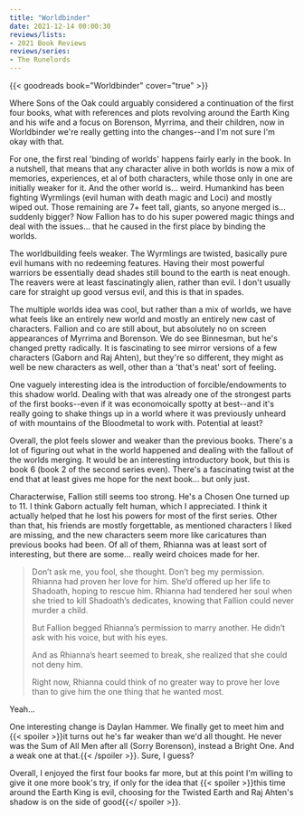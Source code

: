 ```yaml
---
title: "Worldbinder"
date: 2021-12-14 00:00:30
reviews/lists:
- 2021 Book Reviews
reviews/series:
- The Runelords
---
```

{{< goodreads book="Worldbinder" cover="true" >}}

Where Sons of the Oak could arguably considered a continuation of the first four books, what with references and plots revolving around the Earth King and his wife and a focus on Borenson, Myrrima, and their children, now in Worldbinder we're really getting into the changes--and I'm not sure I'm okay with that. 

For one, the first real 'binding of worlds' happens fairly early in the book. In a nutshell, that means that any character alive in both worlds is now a mix of memories, experiences, et al of both characters, while those only in one are initially weaker for it. And the other world is... weird. Humankind has been fighting Wyrmlings (evil human with death magic and Loci) and mostly wiped out. Those remaining are 7+ feet tall, giants, so anyone merged is... suddenly bigger? Now Fallion has to do his super powered magic things and deal with the issues... that he caused in the first place by binding the worlds.

The worldbuilding feels weaker. The Wyrmlings are twisted, basically pure evil humans with no redeeming features. Having their most powerful warriors be essentially dead shades still bound to the earth is neat enough. The reavers were at least fascinatingly alien, rather than evil. I don't usually care for straight up good versus evil, and this is that in spades. 

The multiple worlds idea was cool, but rather than a mix of worlds, we have what feels like an entirely new world and mostly an entirely new cast of characters. Fallion and co are still about, but absolutely no on screen appearances of Myrrima and Borenson. We do see Binnesman, but he's changed pretty radically. It is fascinating to see mirror versions of a few characters (Gaborn and Raj Ahten), but they're so different, they might as well be new characters as well, other than a 'that's neat' sort of feeling. 

One vaguely interesting idea is the introduction of forcible/endowments to this shadow world. Dealing with that was already one of the strongest parts of the first books--even if it was economoically spotty at best--and it's really going to shake things up in a world where it was previously unheard of with mountains of the Bloodmetal to work with. Potential at least?

Overall, the plot feels slower and weaker than the previous books. There's a lot of figuring out what in the world happened and dealing with the fallout of the worlds merging. It would be an interesting introductory book, but this is book 6 (book 2 of the second series even). There's a fascinating twist at the end that at least gives me hope for the next book... but only just. 

Characterwise, Fallion still seems too strong. He's a Chosen One turned up to 11. I think Gaborn actually felt human, which I appreciated. I think it actually helped that he lost his powers for most of the first series. Other than that, his friends are mostly forgettable, as mentioned characters I liked are missing, and the new characters seem more like caricatures than previous books had been. Of all of them, Rhianna was at least sort of interesting, but there are some... really weird choices made for her. 

> Don’t ask me, you fool, she thought. Don’t beg my permission. Rhianna had proven her love for him. She’d offered up her life to Shadoath, hoping to rescue him. Rhianna had tendered her soul when she tried to kill Shadoath’s dedicates, knowing that Fallion could never murder a child.
> 
> But Fallion begged Rhianna’s permission to marry another. He didn’t ask with his voice, but with his eyes.
> 
> And as Rhianna’s heart seemed to break, she realized that she could not deny him.
>
> Right now, Rhianna could think of no greater way to prove her love than to give him the one thing that he wanted most.

Yeah...

One interesting change is Daylan Hammer. We finally get to meet him and {{< spoiler >}}it turns out he's far weaker than we'd all thought. He never was the Sum of All Men after all (Sorry Borenson), instead a Bright One. And a weak one at that.{{< /spoiler >}}. Sure, I guess? 

Overall, I enjoyed the first four books far more, but at this point I'm willing to give it one more book's try, if only for the idea that {{< spoiler >}}this time around the Earth King is evil, choosing for the Twisted Earth and Raj Ahten's shadow is on the side of good{{</ spoiler >}}. 